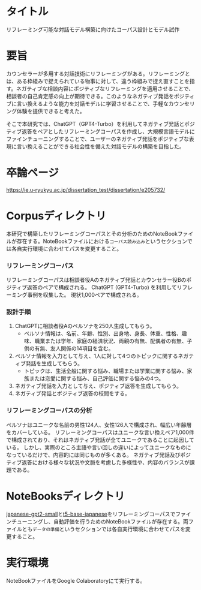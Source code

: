 # タイトル
リフレーミング可能な対話モデル構築に向けたコーパス設計とモデル試作

# 要旨
カウンセラーが多用する対話技術にリフレーミングがある。リフレーミングとは、ある枠組みで捉えられている物事に対して、違う枠組みで捉え直すことを指す。ネガティブな相談内容にポジティブなリフレーミングを適用させることで、相談者の自己肯定感の向上が期待できる。このようなネガティブ発話をポジティブに言い換えるような能力を対話モデルに学習させることで、手軽なカウンセリング体験を提供できると考えた。

そこで本研究では、ChatGPT（GPT4-Turbo）を利用してネガティブ発話とポジティブ返答をペアとしたリフレーミングコーパスを作成し、大規模言語モデルにファインチューニングすることで、ユーザーのネガティブ発話をポジティブな表現に言い換えることができる社会性を備えた対話モデルの構築を目指した。

# 卒論ページ
https://ie.u-ryukyu.ac.jp/dissertation_test/dissertation/e205732/

# Corpusディレクトリ
本研究で構築したリフレーミングコーパスとその分析のためのNoteBookファイルが存在する。NoteBookファイルにおける`コーパス読み込み`というセクションでは各自実行環境に合わせてパスを変更すること。

### リフレーミングコーパス
リフレーミングコーパスは相談者役Aのネガティブ発話とカウンセラー役Bのポジティブ返答のペアで構成される。
ChatGPT (GPT4-Turbo) を利用してリフレーミング事例を収集した。
現状1,000ペアで構成される。

### 設計手順
1. ChatGPTに相談者役Aのペルソナを250人生成してもらう。
   - ペルソナ情報は、名前、年齢、性別、出身地、身長、体重、性格、趣味、職業または学年、家庭の経済状況、両親の有無、配偶者の有無、子供の有無、友人関係の14項目を含む。
2. ペルソナ情報を入力として与え、1人に対して4つのトピックに関するネガティブ発話を生成してもらう。
   - トピックは、生活全般に関する悩み、職場または学業に関する悩み、家族または恋愛に関する悩み、自己評価に関する悩みの4つ。
3. ネガティブ発話を入力として与え、ポジティブ返答を生成してもらう。
4. ネガティブ発話とポジティブ返答の校閲をする。

### リフレーミングコーパスの分析
ペルソナはユニークな名前の男性124人、女性126人で構成され、幅広い年齢層をカバーしている。
リフレーミングコーパスはユニークな言い換えペア1,000件で構成されており、それはネガティブ発話が全てユニークであることに起因している。
しかし、実際のところ主語や言い回しの違いによってユニークなものになっているだけで、内容的には同じものが多くある。
ネガティブ発話及びポジティブ返答における様々な状況や文脈を考慮した多様性や、内容のバランスが課題である。

# NoteBooksディレクトリ
[japanese-gpt2-small](https://huggingface.co/rinna/japanese-gpt2-small)と[t5-base-japanese](https://huggingface.co/sonoisa/t5-base-japanese)をリフレーミングコーパスでファインチューニングし、自動評価を行うためのNoteBookファイルが存在する。両ファイルとも`データの準備`というセクションでは各自実行環境に合わせてパスを変更すること。

# 実行環境
NoteBookファイルをGoogle Colaboratoryにて実行する。